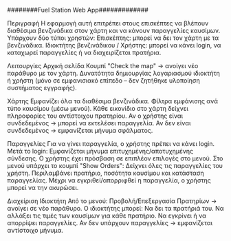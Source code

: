 ########Fuel Station Web App#############

Περιγραφή
Η εφαρμογή αυτή επιτρέπει στους επισκέπτες να βλέπουν διαθέσιμα βενζινάδικα στον χάρτη και να κάνουν παραγγελίες καυσίμων.
Υπάρχουν δύο τύποι χρηστών:
Επισκέπτης: μπορεί να δει τον χάρτη με τα βενζινάδικα.
Ιδιοκτήτης βενζινάδικου / Χρήστης: μπορεί να κάνει login, να καταχωρεί παραγγελίες ή να διαχειρίζεται πρατήρια.

Λειτουργίες
Αρχική σελίδα
Κουμπί "Check the map" → ανοίγει νέο παράθυρο με τον χάρτη.
Δυνατότητα δημιουργίας λογαριασμού ιδιοκτήτη ή χρήστη (μόνο σε εμφανισιακό επίπεδο – δεν ζητήθηκε υλοποίηση συστήματος εγγραφής).

Χάρτης
Εμφανίζει όλα τα διαθέσιμα βενζινάδικα.
Φίλτρα εμφάνισης ανά τύπο καυσίμου (μέσω μενού).
Κάθε εικονίδιο στο χάρτη δείχνει πληροφορίες του αντίστοιχου πρατηρίου.
Αν ο χρήστης είναι συνδεδεμένος → μπορεί να εκτελέσει παραγγελία.
Αν δεν είναι συνδεδεμένος → εμφανίζεται μήνυμα σφάλματος.

Παραγγελίες
Για να γίνει παραγγελία, ο χρήστης πρέπει να κάνει login.
Μετά το login:
Εμφανίζεται μήνυμα επιτυχημένης/αποτυχημένης σύνδεσης.
Ο χρήστης έχει πρόσβαση σε επιπλέον επιλογές στο μενού.
Στο μενού υπάρχει το κουμπί "Show Orders":
Δείχνει όλες τις παραγγελίες του χρήστη.
Περιλαμβάνει πρατήριο, ποσότητα καυσίμου και κατάσταση παραγγελίας.
Μέχρι να εγκριθεί/απορριφθεί η παραγγελία, ο χρήστης μπορεί να την ακυρώσει.

Διαχείριση Ιδιοκτήτη
Από το μενού: Προβολή/Επεξεργασία Πρατηρίων → ανοίγει σε νέο παράθυρο.
Ο ιδιοκτήτης μπορεί:
Να δει τα πρατήριά του.
Να αλλάξει τις τιμές των καυσίμων για κάθε πρατήριο.
Να εγκρίνει ή να απορρίψει παραγγελίες.
Αν δεν υπάρχουν παραγγελίες → εμφανίζεται αντίστοιχο μήνυμα.

